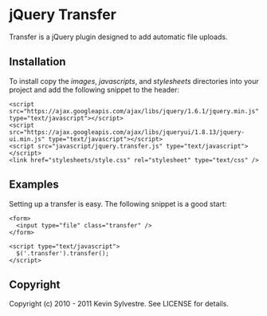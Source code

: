 # jQuery Transfer

Transfer is a jQuery plugin designed to add automatic file uploads.

## Installation

To install copy the *images*, *javascripts*, and *stylesheets* directories into your project and add the following snippet to the header:

    <script src="https://ajax.googleapis.com/ajax/libs/jquery/1.6.1/jquery.min.js" type="text/javascript"></script>
    <script src="https://ajax.googleapis.com/ajax/libs/jqueryui/1.8.13/jquery-ui.min.js" type="text/javascript"></script>
    <script src="javascript/jquery.transfer.js" type="text/javascript"></script> 
    <link href="stylesheets/style.css" rel="stylesheet" type="text/css" />
  
## Examples

Setting up a transfer is easy. The following snippet is a good start:
    
    <form>
      <input type="file" class="transfer" />
    </form>

    <script type="text/javascript">
      $('.transfer').transfer();
    </script>

## Copyright

Copyright (c) 2010 - 2011 Kevin Sylvestre. See LICENSE for details.
